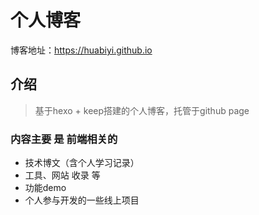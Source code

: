 # 个人博客
博客地址：https://huabiyi.github.io

## 介绍
> 基于hexo + keep搭建的个人博客，托管于github page

### 内容主要 是 前端相关的
- 技术博文（含个人学习记录）
- 工具、网站 收录 等
- 功能demo
- 个人参与开发的一些线上项目
